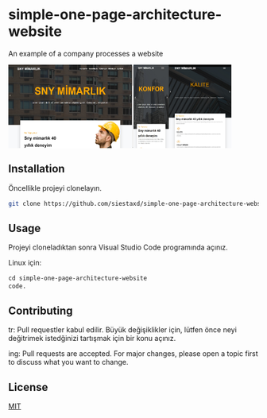 # simple-one-page-architecture-website
An example of a company processes a website

<div style='display: flex'>
<img src='screenshot/pc.jpeg' width='50%'>
<img src='screenshot/mobile.jpeg' width='14%'>
<img src='screenshot/tablet.jpeg' width='25%'>
</div>

## Installation
Öncellikle projeyi clonelayın.
```bash
git clone https://github.com/siestaxd/simple-one-page-architecture-website.git
```

## Usage

Projeyi cloneladıktan sonra Visual Studio Code programında açınız.

Linux için:
```linux
cd simple-one-page-architecture-website
code.
```

## Contributing
tr: Pull requestler kabul edilir. Büyük değişiklikler için, lütfen önce neyi değitrimek istedğinizi tartışmak için bir konu açınız.

ing: Pull requests are accepted. For major changes, please open a topic first to discuss what you want to change.
## License
[MIT](https://choosealicense.com/licenses/mit/)
